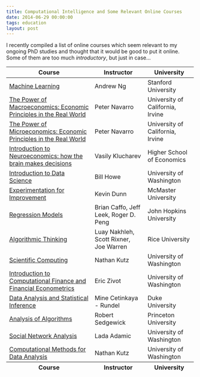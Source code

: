 ```yaml
---
title: Computational Intelligence and Some Relevant Online Courses
date: 2014-06-29 00:00:00
tags: education
layout: post
---
```


I recently compiled a list of online courses which seem relevant to my ongoing PhD studies and thought that it would be good to put it online. Some of them are too much *introductory*, but just in case...

<table>
  <thead>
    <tr>
      <th>Course</th>
      <th>Instructor</th>
      <th>University</th>
    </tr>
  </thead>
  <tbody>
    <tr>
      <td><a href="https://www.coursera.org/course/ml" target="_blank">Machine Learning</a></td>
      <td>Andrew Ng</td>
      <td>Stanford University</td>
    </tr>
    <tr>
      <td><a href="https://www.coursera.org/course/ucimacroeconomics" target="_blank">The Power of Macroeconomics: Economic Principles in the Real World</a></td>
      <td>Peter Navarro</td>
      <td>University of California, Irvine</td>
    </tr>
    <tr>
      <td><a href="https://www.coursera.org/course/ucimicroeconomics" target="_blank">The Power of Microeconomics: Economic Principles in the Real World</a></td>
      <td>Peter Navarro</td>
      <td>University of California, Irvine</td>
    </tr>
    <tr>
      <td><a href="https://www.coursera.org/course/neuroec" target="_blank">Introduction to Neuroeconomics: how the brain makes decisions</a></td>
      <td>Vasily Klucharev</td>
      <td>Higher School of Economics</td>
    </tr>
    <tr>
      <td><a href="https://www.coursera.org/course/datasci" target="_blank">Introduction to Data Science</a></td>
      <td>Bill Howe</td>
      <td>University of Washington</td>
    </tr>
    <tr>
      <td><a href="https://www.coursera.org/course/experiments" target="_blank">Experimentation for Improvement</a></td>
      <td>Kevin Dunn</td>
      <td>McMaster University</td>
    </tr>
    <tr>
      <td><a href="https://www.coursera.org/course/regmods" target="_blank">Regression Models</a></td>
      <td>Brian Caffo, Jeff Leek, Roger D. Peng</td>
      <td>John Hopkins University</td>
    </tr>
    <tr>
      <td><a href="https://www.coursera.org/course/algorithmicthink" target="_blank">Algorithmic Thinking</a></td>
      <td>Luay Nakhleh, Scott Rixner, Joe Warren</td>
      <td>Rice University</td>
    </tr>
    <tr>
      <td><a href="https://www.coursera.org/course/scientificcomp" target="_blank">Scientific Computing</a></td>
      <td>Nathan Kutz</td>
      <td>University of Washington</td>
    </tr>
    <tr>
      <td><a href="https://www.coursera.org/course/compfinance" target="_blank">Introduction to Computational Finance and Financial Econometrics</a></td>
      <td>Eric Zivot</td>
      <td>University of Washington</td>
    </tr>
    <tr>
      <td><a href="https://www.coursera.org/course/statistics" target="_blank">Data Analysis and Statistical Inference</a></td>
      <td>Mine Cetinkaya - Rundel</td>
      <td>Duke University</td>
    </tr>
    <tr>
      <td><a href="https://www.coursera.org/course/aofa" target="_blank">Analysis of Algorithms</a></td>
      <td>Robert Sedgewick</td>
      <td>Princeton University</td>
    </tr>
    <tr>
      <td><a href="https://www.coursera.org/course/sna" target="_blank">Social Network Analysis</a></td>
      <td>Lada Adamic</td>
      <td>University of Washington</td>
    </tr>
    <tr>
      <td><a href="https://www.coursera.org/course/compmethods" target="_blank">Computational Methods for Data Analysis</a></td>
      <td>Nathan Kutz</td>
      <td>University of Washington</td>
    </tr>
  </tbody>
  <tfoot>
    <tr>
      <th>Course</th>
      <th>Instructor</th>
      <th>University</th>
    </tr>
  </tfoot>
</table>
